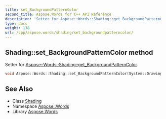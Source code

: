 ```yaml
---
title: set_BackgroundPatternColor
second_title: Aspose.Words for C++ API Reference
description: 'Setter for Aspose::Words::Shading::get_BackgroundPatternColor.'
type: docs
weight: 118
url: /cpp/aspose.words/shading/set_backgroundpatterncolor/
---
```

## Shading::set_BackgroundPatternColor method


Setter for [Aspose::Words::Shading::get_BackgroundPatternColor](../get_backgroundpatterncolor/).

```cpp
void Aspose::Words::Shading::set_BackgroundPatternColor(System::Drawing::Color value)
```

## See Also

* Class [Shading](../)
* Namespace [Aspose::Words](../../)
* Library [Aspose.Words](../../../)
